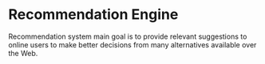 # Recommendation Engine

Recommendation system main goal is to provide relevant suggestions to online users to make better decisions from many alternatives available over the Web.
